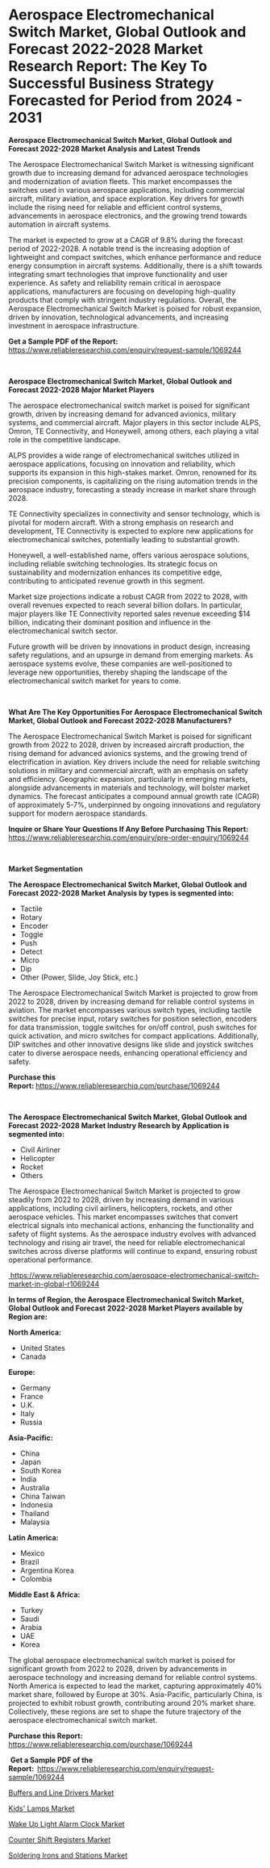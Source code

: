 <p><h1>Aerospace Electromechanical Switch Market, Global Outlook and Forecast 2022-2028 Market Research Report: The Key To Successful Business Strategy Forecasted for Period from 2024 - 2031</h1></p><p><strong>Aerospace Electromechanical Switch Market, Global Outlook and Forecast 2022-2028 Market Analysis and Latest Trends</strong></p>
<p><p>The Aerospace Electromechanical Switch Market is witnessing significant growth due to increasing demand for advanced aerospace technologies and modernization of aviation fleets. This market encompasses the switches used in various aerospace applications, including commercial aircraft, military aviation, and space exploration. Key drivers for growth include the rising need for reliable and efficient control systems, advancements in aerospace electronics, and the growing trend towards automation in aircraft systems.</p><p>The market is expected to grow at a CAGR of 9.8% during the forecast period of 2022-2028. A notable trend is the increasing adoption of lightweight and compact switches, which enhance performance and reduce energy consumption in aircraft systems. Additionally, there is a shift towards integrating smart technologies that improve functionality and user experience. As safety and reliability remain critical in aerospace applications, manufacturers are focusing on developing high-quality products that comply with stringent industry regulations. Overall, the Aerospace Electromechanical Switch Market is poised for robust expansion, driven by innovation, technological advancements, and increasing investment in aerospace infrastructure.</p></p>
<p><strong>Get a Sample PDF of the Report:&nbsp;</strong> <a href="https://www.reliableresearchiq.com/enquiry/request-sample/1069244?utm_campaign=100&utm_medium=2&utm_source=Github&utm_content=ia&utm_term=04122024&utm_id=aerospace-electromechanical-switch-market-global-outlook-and-forecast-2022-2028">https://www.reliableresearchiq.com/enquiry/request-sample/1069244</a></p>
<p>&nbsp;</p>
<p><strong>Aerospace Electromechanical Switch Market, Global Outlook and Forecast 2022-2028 Major Market Players</strong></p>
<p><p>The aerospace electromechanical switch market is poised for significant growth, driven by increasing demand for advanced avionics, military systems, and commercial aircraft. Major players in this sector include ALPS, Omron, TE Connectivity, and Honeywell, among others, each playing a vital role in the competitive landscape.</p><p>ALPS provides a wide range of electromechanical switches utilized in aerospace applications, focusing on innovation and reliability, which supports its expansion in this high-stakes market. Omron, renowned for its precision components, is capitalizing on the rising automation trends in the aerospace industry, forecasting a steady increase in market share through 2028.</p><p>TE Connectivity specializes in connectivity and sensor technology, which is pivotal for modern aircraft. With a strong emphasis on research and development, TE Connectivity is expected to explore new applications for electromechanical switches, potentially leading to substantial growth.</p><p>Honeywell, a well-established name, offers various aerospace solutions, including reliable switching technologies. Its strategic focus on sustainability and modernization enhances its competitive edge, contributing to anticipated revenue growth in this segment.</p><p>Market size projections indicate a robust CAGR from 2022 to 2028, with overall revenues expected to reach several billion dollars. In particular, major players like TE Connectivity reported sales revenue exceeding $14 billion, indicating their dominant position and influence in the electromechanical switch sector.</p><p>Future growth will be driven by innovations in product design, increasing safety regulations, and an upsurge in demand from emerging markets. As aerospace systems evolve, these companies are well-positioned to leverage new opportunities, thereby shaping the landscape of the electromechanical switch market for years to come.</p></p>
<p>&nbsp;</p>
<p><strong>What Are The Key Opportunities For Aerospace Electromechanical Switch Market, Global Outlook and Forecast 2022-2028 Manufacturers?</strong></p>
<p><p>The Aerospace Electromechanical Switch Market is poised for significant growth from 2022 to 2028, driven by increased aircraft production, the rising demand for advanced avionics systems, and the growing trend of electrification in aviation. Key drivers include the need for reliable switching solutions in military and commercial aircraft, with an emphasis on safety and efficiency. Geographic expansion, particularly in emerging markets, alongside advancements in materials and technology, will bolster market dynamics. The forecast anticipates a compound annual growth rate (CAGR) of approximately 5-7%, underpinned by ongoing innovations and regulatory support for modern aerospace standards.</p></p>
<p><strong>Inquire or Share Your Questions If Any Before Purchasing This Report:</strong> <a href="https://www.reliableresearchiq.com/enquiry/pre-order-enquiry/1069244?utm_campaign=100&utm_medium=2&utm_source=Github&utm_content=ia&utm_term=04122024&utm_id=aerospace-electromechanical-switch-market-global-outlook-and-forecast-2022-2028">https://www.reliableresearchiq.com/enquiry/pre-order-enquiry/1069244</a></p>
<p>&nbsp;</p>
<p><strong>Market Segmentation</strong></p>
<p><strong>The Aerospace Electromechanical Switch Market, Global Outlook and Forecast 2022-2028 Market Analysis by types is segmented into:</strong></p>
<p><ul><li>Tactile</li><li>Rotary</li><li>Encoder</li><li>Toggle</li><li>Push</li><li>Detect</li><li>Micro</li><li>Dip</li><li>Other (Power, Slide, Joy Stick, etc.)</li></ul></p>
<p><p>The Aerospace Electromechanical Switch Market is projected to grow from 2022 to 2028, driven by increasing demand for reliable control systems in aviation. The market encompasses various switch types, including tactile switches for precise input, rotary switches for position selection, encoders for data transmission, toggle switches for on/off control, push switches for quick activation, and micro switches for compact applications. Additionally, DIP switches and other innovative designs like slide and joystick switches cater to diverse aerospace needs, enhancing operational efficiency and safety.</p></p>
<p><strong>Purchase this Report:&nbsp;</strong><a href="https://www.reliableresearchiq.com/purchase/1069244?utm_campaign=100&utm_medium=2&utm_source=Github&utm_content=ia&utm_term=04122024&utm_id=aerospace-electromechanical-switch-market-global-outlook-and-forecast-2022-2028">https://www.reliableresearchiq.com/purchase/1069244</a></p>
<p>&nbsp;</p>
<p><strong>The Aerospace Electromechanical Switch Market, Global Outlook and Forecast 2022-2028 Market Industry Research by Application is segmented into:</strong></p>
<p><ul><li>Civil Airliner</li><li>Helicopter</li><li>Rocket</li><li>Others</li></ul></p>
<p><p>The Aerospace Electromechanical Switch Market is projected to grow steadily from 2022 to 2028, driven by increasing demand in various applications, including civil airliners, helicopters, rockets, and other aerospace vehicles. This market encompasses switches that convert electrical signals into mechanical actions, enhancing the functionality and safety of flight systems. As the aerospace industry evolves with advanced technology and rising air travel, the need for reliable electromechanical switches across diverse platforms will continue to expand, ensuring robust operational performance.</p></p>
<p><a href="https://www.reliableresearchiq.com/aerospace-electromechanical-switch-market-in-global-r1069244?utm_campaign=100&utm_medium=2&utm_source=Github&utm_content=ia&utm_term=04122024&utm_id=aerospace-electromechanical-switch-market-global-outlook-and-forecast-2022-2028">&nbsp;https://www.reliableresearchiq.com/aerospace-electromechanical-switch-market-in-global-r1069244</a></p>
<p><strong>In terms of Region, the Aerospace Electromechanical Switch Market, Global Outlook and Forecast 2022-2028 Market Players available by Region are:</strong></p>
<p>
    <p> <strong> North America: </strong>
        <ul>
            <li>United States</li>
            <li>Canada</li>
        </ul>
        </p> 
    <p> <strong> Europe: </strong>
        <ul>
            <li>Germany</li>
            <li>France</li>
            <li>U.K.</li>
            <li>Italy</li>
            <li>Russia</li>
        </ul>
        </p> 
    <p> <strong> Asia-Pacific: </strong>
        <ul>
            <li>China</li>
            <li>Japan</li>
            <li>South Korea</li>
            <li>India</li>
            <li>Australia</li>
            <li>China Taiwan</li>
            <li>Indonesia</li>
            <li>Thailand</li>
            <li>Malaysia</li>
        </ul>
        </p> 
    <p> <strong> Latin America: </strong>
        <ul>
            <li>Mexico</li>
            <li>Brazil</li>
            <li>Argentina Korea</li>
            <li>Colombia</li>
        </ul>
        </p> 
    <p> <strong> Middle East & Africa: </strong>
        <ul>
            <li>Turkey</li>
            <li>Saudi</li>
            <li>Arabia</li>
            <li>UAE</li>
            <li>Korea</li>
        </ul>
    </p>
    </p>
<p><p>The global aerospace electromechanical switch market is poised for significant growth from 2022 to 2028, driven by advancements in aerospace technology and increasing demand for reliable control systems. North America is expected to lead the market, capturing approximately 40% market share, followed by Europe at 30%. Asia-Pacific, particularly China, is projected to exhibit robust growth, contributing around 20% market share. Collectively, these regions are set to shape the future trajectory of the aerospace electromechanical switch market.</p></p>
<p><strong>Purchase this Report: </strong><a href="https://www.reliableresearchiq.com/purchase/1069244?utm_campaign=100&utm_medium=2&utm_source=Github&utm_content=ia&utm_term=04122024&utm_id=aerospace-electromechanical-switch-market-global-outlook-and-forecast-2022-2028">https://www.reliableresearchiq.com/purchase/1069244</a></p>
<p>&nbsp;<strong>Get a Sample PDF of the Report:&nbsp;&nbsp;</strong><a href="https://www.reliableresearchiq.com/enquiry/request-sample/1069244?utm_campaign=100&utm_medium=2&utm_source=Github&utm_content=ia&utm_term=04122024&utm_id=aerospace-electromechanical-switch-market-global-outlook-and-forecast-2022-2028">https://www.reliableresearchiq.com/enquiry/request-sample/1069244</a></p>
<p><strong></strong></p>
<p><p><a href="https://www.linkedin.com/pulse/buffers-line-drivers-market-investigation-industry-evolution-e7ruc?utm_campaign=100&utm_medium=2&utm_source=Github&utm_content=ia&utm_term=04122024&utm_id=aerospace-electromechanical-switch-market-global-outlook-and-forecast-2022-2028">Buffers and Line Drivers Market</a></p><p><a href="https://issuu.com/reportprime-2/docs/kids-lamps-market-size-2030.pptx?utm_campaign=100&utm_medium=2&utm_source=Github&utm_content=ia&utm_term=04122024&utm_id=aerospace-electromechanical-switch-market-global-outlook-and-forecast-2022-2028">Kids' Lamps Market</a></p><p><a href="https://issuu.com/reportprime-2/docs/wake-up-light-alarm-clock-market-si_df7a3efbe80649?utm_campaign=100&utm_medium=2&utm_source=Github&utm_content=ia&utm_term=04122024&utm_id=aerospace-electromechanical-switch-market-global-outlook-and-forecast-2022-2028">Wake Up Light Alarm Clock Market</a></p><p><a href="https://www.linkedin.com/pulse/insights-counter-shift-registers-market-size-which-rnctc?utm_campaign=100&utm_medium=2&utm_source=Github&utm_content=ia&utm_term=04122024&utm_id=aerospace-electromechanical-switch-market-global-outlook-and-forecast-2022-2028">Counter Shift Registers Market</a></p><p><a href="https://www.linkedin.com/pulse/global-soldering-irons-stations-market-share-growth-opportunities-qf48c?utm_campaign=100&utm_medium=2&utm_source=Github&utm_content=ia&utm_term=04122024&utm_id=aerospace-electromechanical-switch-market-global-outlook-and-forecast-2022-2028">Soldering Irons and Stations Market</a></p></p>